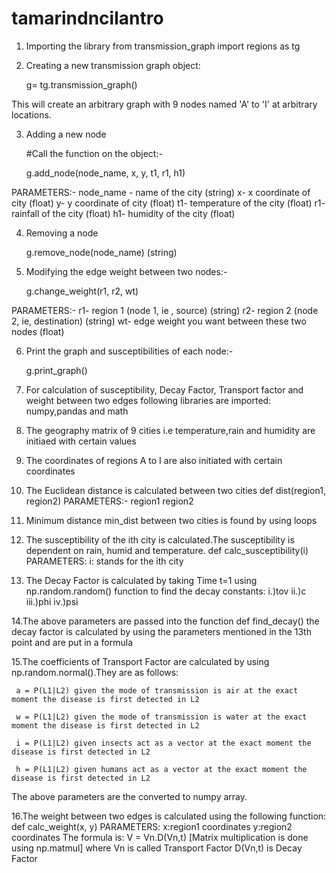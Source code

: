 # tamarindncilantro

1. Importing the library
	from transmission_graph import regions as tg

2. Creating a new transmission graph object: 
	
	g= tg.transmission_graph()

This will create an arbitrary graph with 9 nodes named 'A' to 'I' at arbitrary locations.


3. Adding a new node
	
	#Call the function on the object:-
	
	g.add_node(node_name, x, y, t1, r1, h1)
	
PARAMETERS:-
	node_name - name of the city	(string)
	x- x coordinate of city		(float)
	y- y coordinate of city		(float)
	t1- temperature of the city	(float)
	r1- rainfall of the city	(float)
	h1- humidity of the city	(float)

4. Removing a node

	g.remove_node(node_name)	(string)

5. Modifying the edge weight between two nodes:-

	g.change_weight(r1, r2, wt)

PARAMETERS:-
	r1- region 1 (node 1, ie , source)			(string)
	r2- region 2 (node 2, ie, destination)			(string)
	wt- edge weight you want between these two nodes	(float)

6. Print the graph and susceptibilities of each node:-

	g.print_graph()
	

7. For calculation of susceptibility, Decay Factor, Transport factor and weight between two edges following libraries are imported: numpy,pandas and math

8. The geography matrix of 9 cities i.e temperature,rain and humidity are initiaed with certain values

9. The coordinates of regions A to I are also initiated with certain coordinates

10. The Euclidean distance is calculated between two cities
      def dist(region1, region2)
    PARAMETERS:-
    	region1
	region2

11. Minimum distance  min_dist between two cities is found by using loops

12. The susceptibility of the ith city is calculated.The susceptibility is dependent on rain, humid and temperature.
       def calc_susceptibility(i)
     PARAMETERS:
        i: stands for the ith city
	
13. The Decay Factor is calculated by taking
        Time t=1
	using np.random.random() function to find the decay constants:
	i.)tov
	ii.)c
	iii.)phi
	iv.)psi
	
14.The above parameters are passed into the function def find_decay()
	the decay factor is calculated by using the parameters mentioned in the 13th point and are put in a formula
	
15.The coefficients of Transport Factor are calculated by using np.random.normal().They are as follows:
     
     a = P(L1|L2) given the mode of transmission is air at the exact moment the disease is first detected in L2

     w = P(L1|L2) given the mode of transmission is water at the exact moment the disease is first detected in L2

     i = P(L1|L2) given insects act as a vector at the exact moment the disease is first detected in L2

     h = P(L1|L2) given humans act as a vector at the exact moment the disease is first detected in L2
  The above parameters are the converted to numpy array.
  
 16.The weight between two edges is calculated using the following function:
      def calc_weight(x, y)
      PARAMETERS:
      x:region1 coordinates
      y:region2 coordinates
      The formula is:
      V = Vn.D(Vn,t)  [Matrix multiplication is done using np.matmul]
      where Vn is called Transport Factor
      D(Vn,t) is Decay Factor
      
      

      
      
       
 
     
  

	
	
       
               
	
